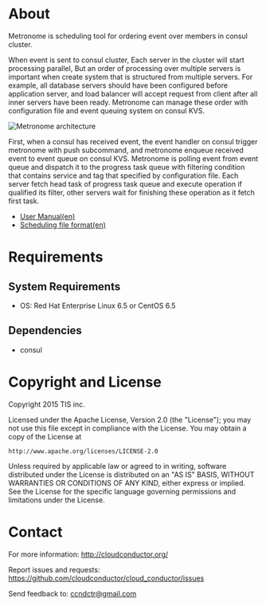 About
=====

Metronome is scheduling tool for ordering event over members in consul cluster.

When event is sent to consul cluster, Each server in the cluster will start processing parallel, But an order of processing over multiple servers is important when create system that is structured from multiple servers.
For example, all database servers should have been configured before application server, and load balancer will accept request from client after all inner servers have been ready.
Metronome can manage these order with configuration file and event queuing system on consul KVS.

![Metronome architecture](https://raw.githubusercontent.com/wiki/cloudconductor/metronome/en/diagram.png)

First, when a consul has received event, the event handler on consul trigger metronome with push subcommand, and metronome enqueue received event to event queue on consul KVS.
Metronome is polling event from event queue and dispatch it to the progress task queue with filtering condition that contains service and tag that specified by configuration file.
Each server fetch head task of progress task queue and execute operation if qualified its filter, other servers wait for finishing these operation as it fetch first task.

- [User Manual(en)](https://github.com/cloudconductor/metronome/wiki/User-Manual(en))
- [Scheduling file format(en)](https://github.com/cloudconductor/metronome/wiki/Scheduling-file-format(en))

Requirements
============

System Requirements
-------------------

- OS: Red Hat Enterprise Linux 6.5 or CentOS 6.5

Dependencies
-------------

- consul

Copyright and License
=====================

Copyright 2015 TIS inc.

Licensed under the Apache License, Version 2.0 (the "License");
you may not use this file except in compliance with the License.
You may obtain a copy of the License at

    http://www.apache.org/licenses/LICENSE-2.0

Unless required by applicable law or agreed to in writing, software
distributed under the License is distributed on an "AS IS" BASIS,
WITHOUT WARRANTIES OR CONDITIONS OF ANY KIND, either express or implied.
See the License for the specific language governing permissions and
limitations under the License.


Contact
========

For more information: <http://cloudconductor.org/>

Report issues and requests: <https://github.com/cloudconductor/cloud_conductor/issues>

Send feedback to: <ccndctr@gmail.com>
